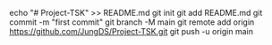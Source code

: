 echo "# Project-TSK" >> README.md
git init
git add README.md
git commit -m "first commit"
git branch -M main
git remote add origin https://github.com/JungDS/Project-TSK.git
git push -u origin main
